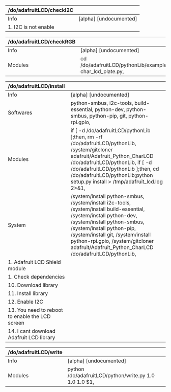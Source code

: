 | /do/adafruitLCD/checkI2C   |                        |
|:---------------------------|:-----------------------|
| Info                       | [alpha] [undocumented] |
| 1. I2C is not enable       |                        |

| /do/adafruitLCD/checkRGB   |                                                                 |
|:---------------------------|:----------------------------------------------------------------|
| Info                       | [alpha] [undocumented]                                          |
| Modules                    | cd /do/adafruitLCD/pythonLib/examples;python char_lcd_plate.py, |

| /do/adafruitLCD/install                         |                                                                                                                                                                                                                                                                                                                     |
|:------------------------------------------------|:--------------------------------------------------------------------------------------------------------------------------------------------------------------------------------------------------------------------------------------------------------------------------------------------------------------------|
| Info                                            | [alpha] [undocumented]                                                                                                                                                                                                                                                                                              |
| Softwares                                       | python-smbus, i2c-tools, build-essential, python-dev, python-smbus, python-pip, git, python-rpi.gpio,                                                                                                                                                                                                               |
| Modules                                         | if [ -d /do/adafruitLCD/pythonLib ];then, rm -rf /do/adafruitLCD/pythonLib, /system/gitcloner adafruit/Adafruit_Python_CharLCD /do/adafruitLCD/pythonLib, if [ -d /do/adafruitLCD/pythonLib ];then, cd /do/adafruitLCD/pythonLib;python setup.py install > /tmp/adafruit_lcd.log 2>&1,                              |
| System                                          | /system/install python-smbus, /system/install i2c-tools, /system/install build-essential, /system/install python-dev, /system/install python-smbus, /system/install python-pip, /system/install git, /system/install python-rpi.gpio, /system/gitcloner adafruit/Adafruit_Python_CharLCD /do/adafruitLCD/pythonLib, |
| 1. Adafruit LCD Shield module                   |                                                                                                                                                                                                                                                                                                                     |
| 1. Check dependencies                           |                                                                                                                                                                                                                                                                                                                     |
| 10. Download library                            |                                                                                                                                                                                                                                                                                                                     |
| 11. Install library                             |                                                                                                                                                                                                                                                                                                                     |
| 12. Enable I2C                                  |                                                                                                                                                                                                                                                                                                                     |
| 13. You need to reboot to enable the LCD screen |                                                                                                                                                                                                                                                                                                                     |
| 14. I cant download Adafruit LCD library        |                                                                                                                                                                                                                                                                                                                     |

| /do/adafruitLCD/write   |                                                        |
|:------------------------|:-------------------------------------------------------|
| Info                    | [alpha] [undocumented]                                 |
| Modules                 | python /do/adafruitLCD/python/write.py 1.0 1.0 1.0 $1, |

